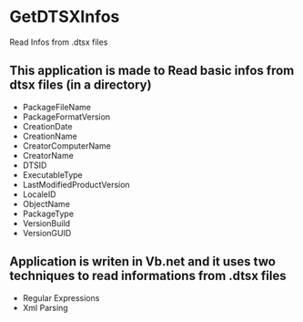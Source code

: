 # GetDTSXInfos
Read Infos from .dtsx files

## This application is made to Read basic infos from dtsx files (in a directory)

- PackageFileName
- PackageFormatVersion
- CreationDate
- CreationName
- CreatorComputerName
- CreatorName
- DTSID
- ExecutableType
- LastModifiedProductVersion
- LocaleID
- ObjectName
- PackageType
- VersionBuild
- VersionGUID

## Application is writen in Vb.net and it uses two techniques to read informations from .dtsx files

- Regular Expressions
- Xml Parsing
